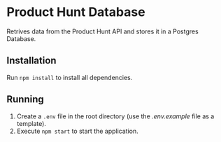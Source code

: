 # Product Hunt Database

Retrives data from the Product Hunt API and stores it in a Postgres Database.

## Installation

Run `npm install` to install all dependencies.

## Running

1. Create a `.env` file in the root directory (use the _.env.example_ file as a template).
2. Execute `npm start` to start the application.
